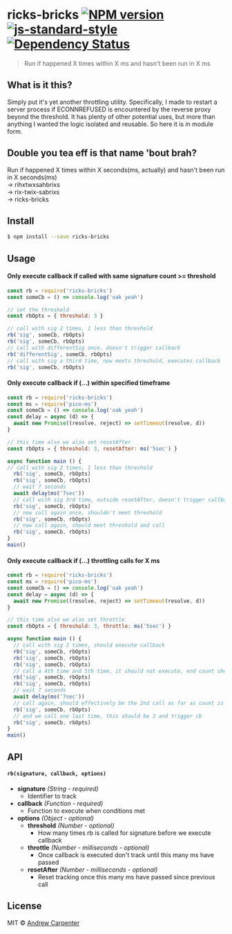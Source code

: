 # ricks-bricks [![NPM version](https://badge.fury.io/js/ricks-bricks.svg)](https://npmjs.org/package/ricks-bricks)   [![js-standard-style](https://img.shields.io/badge/code%20style-standard-brightgreen.svg?style=flat)](https://github.com/feross/standard)   [![Dependency Status](https://dependencyci.com/github/doesdev/ricks-bricks/badge)](https://dependencyci.com/github/doesdev/ricks-bricks)

> Run if happened X times within X ms and hasn't been run in X ms

## What is it this?

Simply put it's yet another throttling utility. Specifically, I made to restart
a server process if ECONNREFUSED is encountered by the reverse proxy beyond the
threshold. It has plenty of other potential uses, but more than anything I
wanted the logic isolated and reusable. So here it is in module form.

## Double you tea eff is that name 'bout brah?

Run if happened X times within X seconds(ms, actually) and hasn't been run in X seconds(ms)   
-> rihxtwxsahbrixs   
-> rix-twix-sabrixs   
-> ricks-bricks   

## Install

```sh
$ npm install --save ricks-bricks
```

## Usage

#### Only execute callback if called with same signature count >= threshold
```js
const rb = require('ricks-bricks')
const someCb = () => console.log('oak yeah')

// set the threshold
const rbOpts = { threshold: 3 }

// call with sig 2 times, 1 less than threshold
rb('sig', someCb, rbOpts)
rb('sig', someCb, rbOpts)
// call with differentSig once, doesn't trigger callback
rb('differentSig', someCb, rbOpts)
// call with sig a third time, now meets threshold, executes callback
rb('sig', someCb, rbOpts)
```

#### Only execute callback if (...) within specified timeframe
```js
const rb = require('ricks-bricks')
const ms = require('pico-ms')
const someCb = () => console.log('oak yeah')
const delay = async (d) => {
  await new Promise((resolve, reject) => setTimeout(resolve, d))
}

// this time also we also set resetAfter
const rbOpts = { threshold: 3, resetAfter: ms('5sec') }

async function main () {
// call with sig 2 times, 1 less than threshold
  rb('sig', someCb, rbOpts)
  rb('sig', someCb, rbOpts)
  // wait 7 seconds
  await delay(ms('7sec'))
  // call with sig 3rd time, outside resetAfter, doesn't trigger callback
  rb('sig', someCb, rbOpts)
  // now call again once, shouldn't meet threshold
  rb('sig', someCb, rbOpts)
  // now call again, should meet threshold and call
  rb('sig', someCb, rbOpts)
}
main()
```

#### Only execute callback if (...) throttling calls for X ms
```js
const rb = require('ricks-bricks')
const ms = require('pico-ms')
const someCb = () => console.log('oak yeah')
const delay = async (d) => {
  await new Promise((resolve, reject) => setTimeout(resolve, d))
}

// this time also we also set throttle
const rbOpts = { threshold: 3, throttle: ms('5sec') }

async function main () {
  // call with sig 3 times, should execute callback
  rb('sig', someCb, rbOpts)
  rb('sig', someCb, rbOpts)
  rb('sig', someCb, rbOpts)
  // call a 4th time and 5th time, it should not execute, end count should be 1
  rb('sig', someCb, rbOpts)
  rb('sig', someCb, rbOpts)
  // wait 7 seconds
  await delay(ms('7sec'))
  // call again, should effectively be the 2nd call as far as count is concerned
  rb('sig', someCb, rbOpts)
  // and we call one last time, this should be 3 and trigger cb
  rb('sig', someCb, rbOpts)
}
main()
```

## API

#### `rb(signature, callback, options)`
- **signature** *(String - required)*
  - Identifier to track
- **callback** *(Function - required)*
  - Function to execute when conditions met
- **options** *(Object - optional)*
  - **threshold** *(Number - optional)*
    - How many times rb is called for signature before we execute callback
  - **throttle** *(Number - milliseconds - optional)*
    - Once callback is executed don't track until this many ms have passed
  - **resetAfter** *(Number - milliseconds - optional)*
    - Reset tracking once this many ms have passed since previous call

## License

MIT © [Andrew Carpenter](https://github.com/doesdev)
